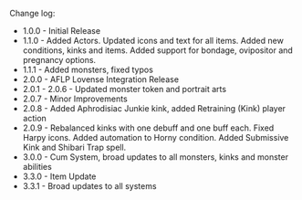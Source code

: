 Change log: 

* 1.0.0 - Initial Release
* 1.1.0 - Added Actors. Updated icons and text for all items. Added new conditions, kinks and items. Added support for bondage, ovipositor and pregnancy options.
* 1.1.1 - Added monsters, fixed typos
* 2.0.0 - AFLP Lovense Integration Release
* 2.0.1 - 2.0.6 - Updated monster token and portrait arts
* 2.0.7 - Minor Improvements
* 2.0.8 - Added Aphrodisiac Junkie kink, added Retraining (Kink) player action
* 2.0.9 - Rebalanced kinks with one debuff and one buff each. Fixed Harpy icons. Added automation to Horny condition. Added Submissive Kink and Shibari Trap spell.
* 3.0.0 - Cum System, broad updates to all monsters, kinks and monster abilities
* 3.3.0 - Item Update
* 3.3.1 - Broad updates to all systems
